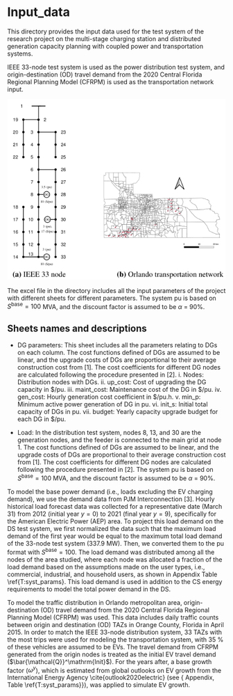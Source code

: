 # Input_data

This directory provides the input data used for the test system of the research project on the multi-stage charging station and distributed generation capacity planning with coupled power and transportation systems.

IEEE 33-node test system is used as the power distribution test system, and origin-destination (OD) travel demand from the 2020 Central Florida Regional Planning Model (CFRPM) is used as the transportation network input.


![GitHub Logo](/Images/test_systems.png)


The excel file in the directory includes all the input parameters of the project with different sheets for different parameters.
The system pu is based on $S^\mathrm{base} = 100$ MVA, and the discount factor is assumed to be $\alpha$ = 90\%.

## Sheets names and descriptions

* DG parameters:
	This sheet includes all the parameters relating to DGs on each column. The cost functions defined of DGs are assumed to be linear, and the upgrade costs of DGs are proportional to their average construction cost from [1]. The cost coefficients for different DG nodes are calculated following the procedure presented in [2].
 	i. Nodes: Distribution nodes with DGs.
	ii. up_cost: Cost of upgrading the DG capacity in \$/pu.
	iii. maint_cost: Maintenance cost of the DG in \$/pu.
	iv. gen_cost: Hourly generation cost coefficient in \$/pu.h.
	v. min_p: Minimum active power generation of DG in pu.
	vi. init_s: Initial total capacity of DGs in pu.
	vii. budget: Yearly capacity upgrade budget for each DG in \$/pu.
	
* Load:
In the distribution test system, nodes 8, 13, and 30 are the generation nodes, and the feeder is connected to the main grid at node 1. The cost functions defined of DGs are assumed to be linear, and the upgrade costs of DGs are proportional to their average construction cost from [1]. The cost coefficients for different DG nodes are calculated following the procedure presented in [2]. The system pu is based on $S^\mathrm{base} = 100$ MVA, and the discount factor is assumed to be $\alpha$ = 90\%. 

To model the base power demand (i.e., loads excluding the EV charging demand), we use the demand data from PJM Interconnection [3]. Hourly historical load forecast data was collected for a representative date (March 31) from 2012 (initial year $y=0$) to 2021 (final year $y=9$), specifically for the American Electric Power (AEP) area. To project this load demand on the DS test system, we first normalized the data such that the maximum load demand of the first year would be equal to the maximum total load demand of the 33-node test system (337.9 MW). Then, we converted them to the pu format with $S^\mathrm{base} = 100$. The load demand was distributed among all the nodes of the area studied, where each node was allocated a fraction of the load demand based on the assumptions made on the user types, i.e., commercial, industrial, and household users, as shown in Appendix Table \ref{T:syst_params}. This load demand is used in addition to the CS energy requirements to model the total power demand in the DS.

To model the traffic distribution in Orlando metropolitan area, origin-destination (OD) travel demand from the 2020 Central Florida Regional Planning Model (CFRPM) was used. This data includes daily traffic counts between origin and destination (OD) TAZs in Orange County, Florida in April 2015. In order to match the IEEE 33-node distribution system, 33 TAZs with the most trips were used for modeling the transportation system, with 35 $\%$ of these vehicles are assumed to be EVs. The travel demand from CFRPM generated from the origin nodes is treated as the initial EV travel demand ($\bar{\mathcal{Q}}^\mathrm{Init}$). For the years after, a base growth factor ($\omega^y$), which is estimated from global outlooks on EV growth from the International Energy Agency \cite{outlook2020electric} (see { Appendix, Table \ref{T:syst_params}}), was applied to simulate EV growth.